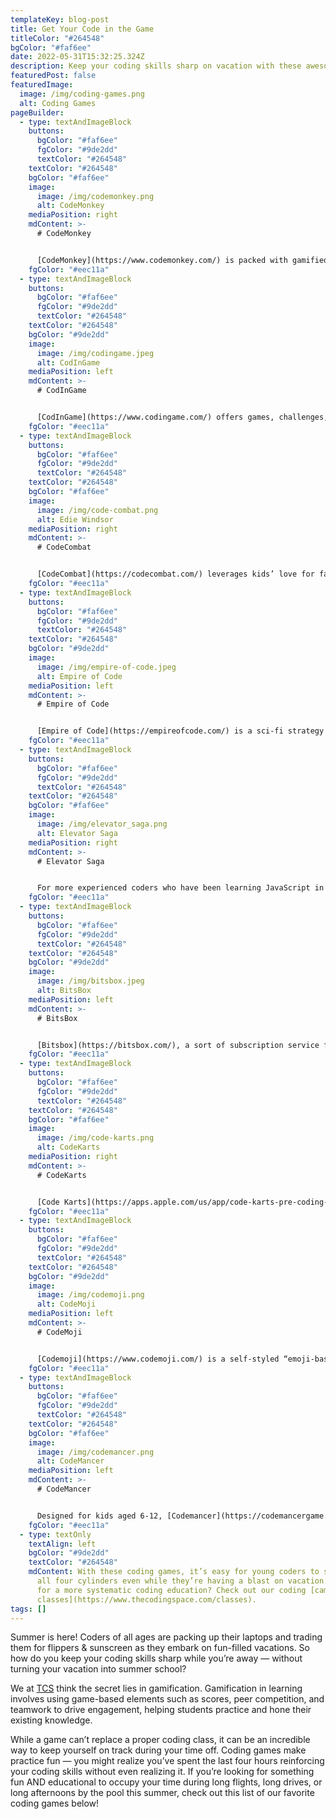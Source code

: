 ```yaml
---
templateKey: blog-post
title: Get Your Code in the Game
titleColor: "#264548"
bgColor: "#faf6ee"
date: 2022-05-31T15:32:25.324Z
description: Keep your coding skills sharp on vacation with these awesome games
featuredPost: false
featuredImage:
  image: /img/coding-games.png
  alt: Coding Games
pageBuilder:
  - type: textAndImageBlock
    buttons:
      bgColor: "#faf6ee"
      fgColor: "#9de2dd"
      textColor: "#264548"
    textColor: "#264548"
    bgColor: "#faf6ee"
    image:
      image: /img/codemonkey.png
      alt: CodeMonkey
    mediaPosition: right
    mdContent: >-
      # CodeMonkey


      [CodeMonkey](https://www.codemonkey.com/) is packed with gamified educational resources for students of different grades and different levels. The graphics are adorable, the language is kid-friendly, and the games are the right balance of fun & challenging. On CodeMonkey, kids will help the character “Monkey” cross the river, solve math problems with Dodo, or collect bananas for Turtle—all by writing code in CodeMonkey’s text-based editor.
    fgColor: "#eec11a"
  - type: textAndImageBlock
    buttons:
      bgColor: "#faf6ee"
      fgColor: "#9de2dd"
      textColor: "#264548"
    textColor: "#264548"
    bgColor: "#9de2dd"
    image:
      image: /img/codingame.jpeg
      alt: CodInGame
    mediaPosition: left
    mdContent: >-
      # CodInGame


      [CodInGame](https://www.codingame.com/) offers games, challenges, and increasingly difficult puzzles to practice more than 25 programming languages, including JavaScript! One of the great things about CodInGame is that kids can play with their friends or siblings or even enter international coding competitions.
    fgColor: "#eec11a"
  - type: textAndImageBlock
    buttons:
      bgColor: "#faf6ee"
      fgColor: "#9de2dd"
      textColor: "#264548"
    textColor: "#264548"
    bgColor: "#faf6ee"
    image:
      image: /img/code-combat.png
      alt: Edie Windsor
    mediaPosition: right
    mdContent: >-
      # CodeCombat


      [CodeCombat](https://codecombat.com/) leverages kids’ love for fantasy stories — knights! dragons! heroes!—to help them drill coding fundamentals. Each lesson is introduced as a chapter in an overarching storyline; players defeat each level by coding, testing, and running the appropriate commands. Detailed characters coupled with beautifully designed maps and immersive sound make for one incredibly addictive coding game for kids. It’s important to note that, because CodeCombat’s lessons are designed for children aged 8 and up who have some degree of familiarity with coding, beginners might find the first few lessons confusing.
    fgColor: "#eec11a"
  - type: textAndImageBlock
    buttons:
      bgColor: "#faf6ee"
      fgColor: "#9de2dd"
      textColor: "#264548"
    textColor: "#264548"
    bgColor: "#9de2dd"
    image:
      image: /img/empire-of-code.jpeg
      alt: Empire of Code
    mediaPosition: left
    mdContent: >-
      # Empire of Code


      [Empire of Code](https://empireofcode.com/) is a sci-fi strategy game in which players’ ability to code gives them an edge as they explore new frontiers. Players are charged with rebuilding and expanding the Great Empire of Code. Along the way, they will overcome great challenges and rival factions competing to create their own empires. Your child might use algorithms to exploit resources, code defensive strategies to protect their Empire from invaders, or use AI to defeat their rivals.
    fgColor: "#eec11a"
  - type: textAndImageBlock
    buttons:
      bgColor: "#faf6ee"
      fgColor: "#9de2dd"
      textColor: "#264548"
    textColor: "#264548"
    bgColor: "#faf6ee"
    image:
      image: /img/elevator_saga.png
      alt: Elevator Saga
    mediaPosition: right
    mdContent: >-
      # Elevator Saga


      For more experienced coders who have been learning JavaScript in our advanced classes, [Elevator Saga](https://play.elevatorsaga.com/) allows them to practice applying JavaScript knowledge in challenges related to transporting people in an elevator as efficiently as possible. The game starts out by challenging the player to move 15 people in less than a minute and gets progressively more difficult from there.
    fgColor: "#eec11a"
  - type: textAndImageBlock
    buttons:
      bgColor: "#faf6ee"
      fgColor: "#9de2dd"
      textColor: "#264548"
    textColor: "#264548"
    bgColor: "#9de2dd"
    image:
      image: /img/bitsbox.jpeg
      alt: BitsBox
    mediaPosition: left
    mdContent: >-
      # BitsBox


      [Bitsbox](https://bitsbox.com/), a sort of subscription service for programming projects, is especially unique because it offers both a digital and physical option. Each month, the company sends a box full of new “crazy fun app projects” for your child to tackle. These projects range in difficulty from simple app-creation to complicated tech challenges, and you can choose to receive the project as a digital package or a physical kit delivered to your doorstep. Order one box to arrive during your vacation — or order three boxes to keep your child practicing their coding skills for a full summer away!
    fgColor: "#eec11a"
  - type: textAndImageBlock
    buttons:
      bgColor: "#faf6ee"
      fgColor: "#9de2dd"
      textColor: "#264548"
    textColor: "#264548"
    bgColor: "#faf6ee"
    image:
      image: /img/code-karts.png
      alt: CodeKarts
    mediaPosition: right
    mdContent: >-
      # CodeKarts


      [Code Karts](https://apps.apple.com/us/app/code-karts-pre-coding-logic/id1222704761) is a phone app that encourages kids to drill coding concepts through dozens of levels of racetrack puzzles, in which players have to strategically place direction bricks to get their racecar across the finish line as speedily as possible. Not only does this game allow young coders to brush up on the drag-and-drop system of most visual programming languages like Scratch, it also helps hone focus, observation, and logic.
    fgColor: "#eec11a"
  - type: textAndImageBlock
    buttons:
      bgColor: "#faf6ee"
      fgColor: "#9de2dd"
      textColor: "#264548"
    textColor: "#264548"
    bgColor: "#9de2dd"
    image:
      image: /img/codemoji.png
      alt: CodeMoji
    mediaPosition: left
    mdContent: >-
      # CodeMoji


      [Codemoji](https://www.codemoji.com/) is a self-styled “emoji-based” coding game that helps kids practice their coding skills through emojis. Every syntax element has a corresponding emoji, making the hard work of coding feel especially fun & natural for kids, who can seamlessly shift between texting their friends from home and emoji-coding their way through challenges!
    fgColor: "#eec11a"
  - type: textAndImageBlock
    buttons:
      bgColor: "#faf6ee"
      fgColor: "#9de2dd"
      textColor: "#264548"
    textColor: "#264548"
    bgColor: "#faf6ee"
    image:
      image: /img/codemancer.png
      alt: CodeMancer
    mediaPosition: left
    mdContent: >-
      # CodeMancer


      Designed for kids aged 6-12, [Codemancer](https://codemancergame.com/) is a fantasy game that reminds kids about the magic of coding during their time away from coding class. Players will join the female protagonist Aurora as she struggles to become independent and stay good in a world full of challenges. The various plot points provide kids with the opportunity to continue drilling the coding basics as well as variables, conditionals, and functions. Rich with a narrative backbone, colorful settings, and plenty of rival sorcerers, Codemancer takes a magical approach to programming.
    fgColor: "#eec11a"
  - type: textOnly
    textAlign: left
    bgColor: "#9de2dd"
    textColor: "#264548"
    mdContent: With these coding games, it’s easy for young coders to stay firing on
      all four cylinders even while they’re having a blast on vacation. Looking
      for a more systematic coding education? Check out our coding [camps and
      classes](https://www.thecodingspace.com/classes).
tags: []
---
```

Summer is here! Coders of all ages are packing up their laptops and trading them for flippers & sunscreen as they embark on fun-filled vacations. So how do you keep your coding skills sharp while you’re away — without turning your vacation into summer school?

We at [TCS](https://www.thecodingspace.com/) think the secret lies in gamification. Gamification in learning involves using game-based elements such as scores, peer competition, and teamwork to drive engagement, helping students practice and hone their existing knowledge.

While a game can’t replace a proper coding class, it can be an incredible way to keep yourself on track during your time off. Coding games make practice fun — you might realize you’ve spent the last four hours reinforcing your coding skills without even realizing it. If you’re looking for something fun AND educational to occupy your time during long flights, long drives, or long afternoons by the pool this summer, check out this list of our favorite coding games below!